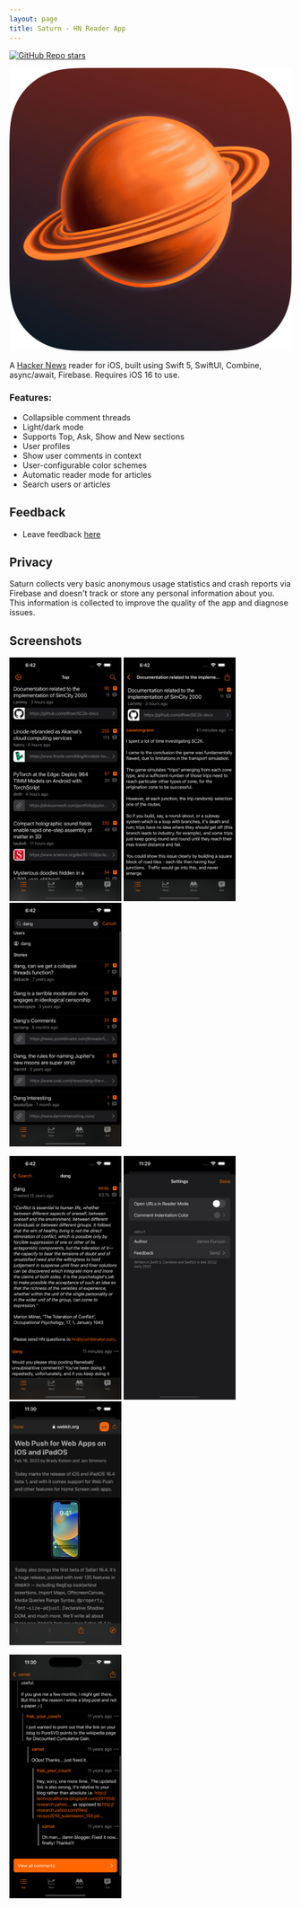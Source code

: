 ```yaml
---
layout: page
title: Saturn - HN Reader App
---
```


[![GitHub Repo stars](https://img.shields.io/github/stars/jameseunson/Saturn?style=social)](https://github.com/jameseunson/Saturn)

![Saturn - HN Reader App icon](/assets/saturn-ios.png)

A [Hacker News](https://news.ycombinator.com/) reader for iOS, built using Swift 5, SwiftUI, Combine, async/await, Firebase. Requires iOS 16 to use.

### Features:

* Collapsible comment threads
* Light/dark mode
* Supports Top, Ask, Show and New sections
* User profiles
* Show user comments in context
* User-configurable color schemes
* Automatic reader mode for articles
* Search users or articles

## Feedback

* Leave feedback [here](https://docs.google.com/forms/d/e/1FAIpQLScauDWRwuby4-I7iUQN9M_q3hCMYFbRbEQPmpct0b6sj66q4A/viewform)

## Privacy

Saturn collects very basic anonymous usage statistics and crash reports via Firebase and doesn't track or store any personal information about you. This information is collected to improve the quality of the app and diagnose issues.

## Screenshots

<a href="/assets/ss1.png"><img src="/assets/ss1.png" width="200" height="434" alt="Saturn - HN Reader App - Screenshot 1" /></a>
<a href="/assets/ss2.png"><img src="/assets/ss2.png" width="200" height="434" alt="Saturn - HN Reader App - Screenshot 2" /></a>
<a href="/assets/ss3.png"><img src="/assets/ss3.png" width="200" height="434" alt="Saturn - HN Reader App - Screenshot 3" /></a>

<a href="/assets/ss4.png"><img src="/assets/ss4.png" width="200" height="434" alt="Saturn - HN Reader App - Screenshot 4" /></a>
<a href="/assets/ss5.png"><img src="/assets/ss5.png" width="200" height="434" alt="Saturn - HN Reader App - Screenshot 5" /></a>
<a href="/assets/ss6.png"><img src="/assets/ss6.png" width="200" height="434" alt="Saturn - HN Reader App - Screenshot 6" /></a>

<a href="/assets/ss7.png"><img src="/assets/ss7.png" width="200" height="434" alt="Saturn - HN Reader App - Screenshot 7" /></a>